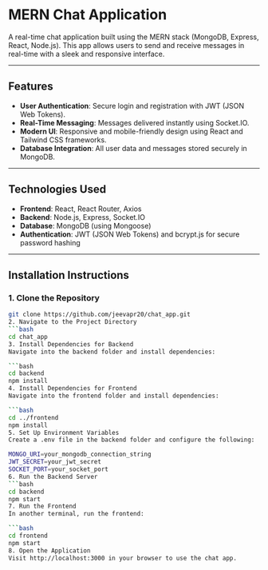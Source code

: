 # MERN Chat Application

A real-time chat application built using the MERN stack (MongoDB, Express, React, Node.js). This app allows users to send and receive messages in real-time with a sleek and responsive interface.

---

## Features
- **User Authentication**: Secure login and registration with JWT (JSON Web Tokens).
- **Real-Time Messaging**: Messages delivered instantly using Socket.IO.
- **Modern UI**: Responsive and mobile-friendly design using React and Tailwind CSS frameworks.
- **Database Integration**: All user data and messages stored securely in MongoDB.

---

## Technologies Used
- **Frontend**: React, React Router, Axios
- **Backend**: Node.js, Express, Socket.IO
- **Database**: MongoDB (using Mongoose)
- **Authentication**: JWT (JSON Web Tokens) and bcrypt.js for secure password hashing

---

## Installation Instructions

### 1. Clone the Repository
  ```bash
  git clone https://github.com/jeevapr20/chat_app.git
2. Navigate to the Project Directory
  ```bash
  cd chat_app
3. Install Dependencies for Backend
Navigate into the backend folder and install dependencies:

  ```bash
  cd backend
  npm install
4. Install Dependencies for Frontend
Navigate into the frontend folder and install dependencies:

  ```bash
  cd ../frontend
  npm install
5. Set Up Environment Variables
Create a .env file in the backend folder and configure the following:

  MONGO_URI=your_mongodb_connection_string
  JWT_SECRET=your_jwt_secret
  SOCKET_PORT=your_socket_port
6. Run the Backend Server
  ```bash
  cd backend
  npm start
7. Run the Frontend
In another terminal, run the frontend:

  ```bash
  cd frontend
  npm start
8. Open the Application
Visit http://localhost:3000 in your browser to use the chat app.
